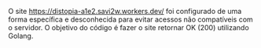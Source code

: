 O site https://distopia-a1e2.savi2w.workers.dev/ foi configurado de uma forma específica e desconhecida para evitar acessos não compatíveis com o servidor. O objetivo do código é fazer o site retornar OK (200) utilizando Golang.
